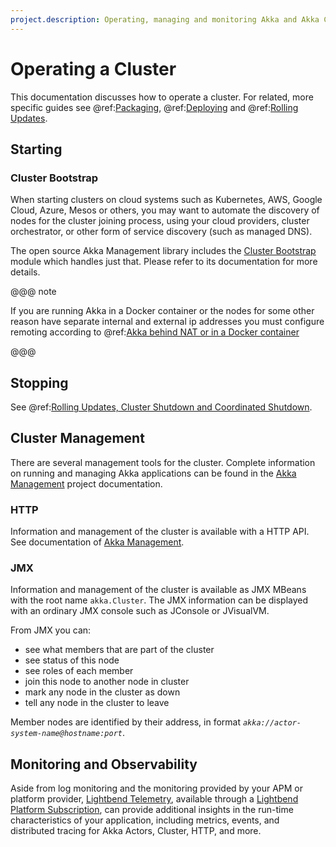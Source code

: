 ```yaml
---
project.description: Operating, managing and monitoring Akka and Akka Cluster applications.
---
```

# Operating a Cluster

This documentation discusses how to operate a cluster. For related, more specific guides
see @ref:[Packaging](packaging.md), @ref:[Deploying](deploying.md) and @ref:[Rolling Updates](rolling-updates.md).
 
## Starting 

### Cluster Bootstrap

When starting clusters on cloud systems such as Kubernetes, AWS, Google Cloud, Azure, Mesos or others,
you may want to automate the discovery of nodes for the cluster joining process, using your cloud providers,
cluster orchestrator, or other form of service discovery (such as managed DNS).

The open source Akka Management library includes the [Cluster Bootstrap](https://doc.akka.io/docs/akka-management/current/bootstrap/index.html)
module which handles just that. Please refer to its documentation for more details.

@@@ note
 
If you are running Akka in a Docker container or the nodes for some other reason have separate internal and
external ip addresses you must configure remoting according to @ref:[Akka behind NAT or in a Docker container](../remoting-artery.md#remote-configuration-nat-artery)

@@@
 
## Stopping 

See @ref:[Rolling Updates, Cluster Shutdown and Coordinated Shutdown](../additional/rolling-updates.md#cluster-shutdown).

## Cluster Management

There are several management tools for the cluster. 
Complete information on running and managing Akka applications can be found in 
the [Akka Management](https://doc.akka.io/docs/akka-management/current/) project documentation.

<a id="cluster-http"></a>
### HTTP

Information and management of the cluster is available with a HTTP API.
See documentation of [Akka Management](http://developer.lightbend.com/docs/akka-management/current/).

<a id="cluster-jmx"></a>
### JMX

Information and management of the cluster is available as JMX MBeans with the root name `akka.Cluster`.
The JMX information can be displayed with an ordinary JMX console such as JConsole or JVisualVM.

From JMX you can:

 * see what members that are part of the cluster
 * see status of this node
 * see roles of each member
 * join this node to another node in cluster
 * mark any node in the cluster as down
 * tell any node in the cluster to leave

Member nodes are identified by their address, in format *`akka://actor-system-name@hostname:port`*.

## Monitoring and Observability

Aside from log monitoring and the monitoring provided by your APM or platform provider, [Lightbend Telemetry](https://developer.lightbend.com/docs/telemetry/current/instrumentations/akka/akka.html),
available through a [Lightbend Platform Subscription](https://www.lightbend.com/lightbend-platform-subscription),
can provide additional insights in the run-time characteristics of your application, including metrics, events,
and distributed tracing for Akka Actors, Cluster, HTTP, and more.
